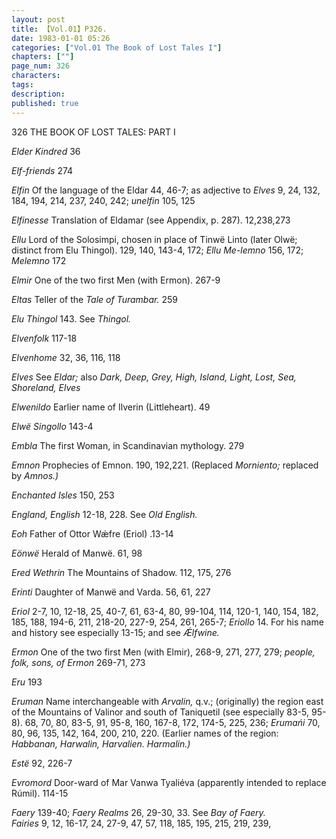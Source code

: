 ```yaml
---
layout: post
title: 【Vol.01】P326.
date: 1983-01-01 05:26
categories: ["Vol.01 The Book of Lost Tales I"]
chapters: [""]
page_num: 326
characters: 
tags: 
description: 
published: true
---
```


<p style="text-indent: 0;">
326      THE BOOK OF LOST TALES: PART I
</p>

<I>Elder Kindred   </I>36

<I>Elf-friends   </I>274

<I>Elfin    </I>Of the language of the Eldar 44, 46-7; as adjective to <I>Elves </I>9, 24, 132, 184, 194, 214, 237, 240, 242; <I>unelfin </I>105, 125

<I>Elfinesse    </I>Translation of Eldamar (see Appendix, p. 287). 12,238,273

<I>Ellu    </I>Lord of the Solosimpi, chosen in place of Tinwë Linto (later Olwë; distinct from Elu Thingol). 129, 140, 143-4, 172; <I>Ellu Me-lemno </I>156, 172; <I>Melemno </I>172

<I>Elmir   </I>One of the two first Men (with Ermon). 267-9

<I>Eltas   </I>Teller of the <I>Tale of Turambar. </I>259

<I>Elu Thingol    </I>143. See <I>Thingol.</I>

<I>Elvenfolk    </I>117-18

<I>Elvenhome   </I>32, 36, 116, 118

<I>Elves    </I>See <I>Eldar; </I>also <I>Dark, Deep, Grey, High, Island, Light, Lost, Sea, Shoreland, Elves</I>

<I>Elwenildo   </I>Earlier name of Ilverin (Littleheart). 49

<I>Elwë Singollo    </I>143-4

<I>Embla   </I>The first Woman, in Scandinavian mythology. 279

<I>Emnon    </I>Prophecies of Emnon. 190, 192,221. (Replaced <I>Morniento; </I>replaced by <I>Amnos.)</I>

<I>Enchanted Isles    </I>150, 253

<I>England, English    </I>12-18, 228. See <I>Old English.</I>

<I>Eoh    </I>Father of Ottor Wǽfre (Eriol) .13-14

<I>Eönwë </I>Herald of Manwë. 61, 98

<I>Ered Wethrin    </I>The Mountains of Shadow. 112, 175, 276

<I>Erinti     </I>Daughter of Manwë and Varda. 56, 61, 227

<I>Eriol   </I>2-7, 10, 12-18, 25, 40-7, 61, 63-4, 80, 99-104, 114, 120-1, 140, 154, 182, 185, 188, 194-6, 211, 218-20, 227-9, 254, 261, 265-7; <I>Eriollo </I>14. For his name and history see especially 13-15; and see <I>Ǽlfwine.</I>

<I>Ermon    </I>One of the two first Men (with Elmir), 268-9, 271, 277, 279; <I>people, folk, sons, of Ermon </I>269-71, 273

<I>Eru   </I>193

<I>Eruman    </I>Name interchangeable with <I>Arvalin, </I>q.v.; (originally) the region east of the Mountains of Valinor and south of Taniquetil (see especially 83-5, 95-8). 68, 70, 80, 83-5, 91, 95-8, 160, 167-8, 172, 174-5, 225, 236; <I>Erumańi </I>70, 80, 96, 135, 142, 164, 200, 210, 220. (Earlier names of the region: <I>Habbanan, Harwalin, Harvalien. Harmalin.)</I>

<I>Estë </I>92, 226-7

<I>Evromord   </I>Door-ward of Mar Vanwa Tyaliéva (apparently intended to replace Rúmil). 114-15

<I>Faery    </I>139-40; <I>Faery Realms </I>26, 29-30, 33. See <I>Bay of Faery.<BR>Fairies   </I>9, 12, 16-17, 24, 27-9, 47, 57, 118, 185, 195, 215, 219, 239,

